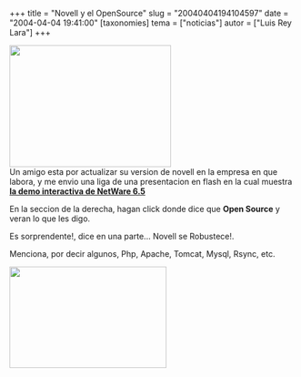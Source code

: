 +++
title = "Novell y el OpenSource"
slug = "20040404194104597"
date = "2004-04-04 19:41:00"
[taxonomies]
tema = ["noticias"]
autor = ["Luis Rey Lara"]
+++

<img src="http://glib.org.mx/images/articles/20040404194104597_1.JPG"
width="284" height="214" />  
Un amigo esta por actualizar su version de novell en la empresa en que
labora, y me envio una liga de una presentacion en flash en la cual
muestra [**la demo interactiva de NetWare
6.5**](http://www.novell.com/es-es/products/netware/)

<!-- more -->
En la seccion de la derecha, hagan click donde dice que **Open Source**
y veran lo que les digo.

Es sorprendente!, dice en una parte... Novell se Robustece!.

Menciona, por decir algunos, Php, Apache, Tomcat, Mysql, Rsync, etc.  
  
<img src="http://glib.org.mx/images/articles/20040404194104597_2.JPG"
width="276" height="178" />

